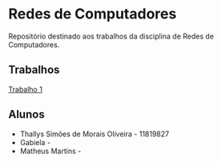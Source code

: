 # Redes de Computadores

Repositório destinado aos trabalhos da disciplina de Redes de Computadores. 

## Trabalhos

[Trabalho 1](/Trabalho%201/README.md) </br>

## Alunos 

- Thallys Simões de Morais Oliveira - 11819827
- Gabiela - 
- Matheus Martins - 


